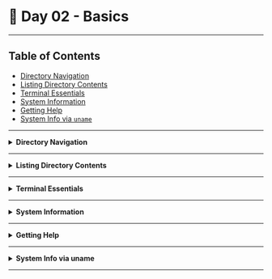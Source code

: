 # 🐧 Day 02 - Basics

---

## Table of Contents

- [Directory Navigation](#-directory-navigation)
- [Listing Directory Contents](#-listing-directory-contents)
- [Terminal Essentials](#️-terminal-essentials)
- [System Information](#-system-information)
- [Getting Help](#-getting-help)
- [System Info via `uname`](#-system-info-via-uname)

---

<details>
<summary><strong> Directory Navigation</strong></summary>

| Command | Purpose | Example |
|--------|---------|---------|
| `mkdir <dir>` | Create a new folder | `mkdir devops` |
| `pwd` | Show current directory path (present working directory) | `pwd` |
| `cd <dir>` | Change directory | `cd linux` |
| `cd ..` | Go back one directory | `cd ..` |
| `mkdir -p a/b/c` | Create nested folders | `mkdir -p DevOps/linux/playground` |
| `rmdir <dir>` | Remove empty directory | `rmdir devops` |
| `rm -rf <dir>` | Delete non-empty directory (be careful) | `rm -rf DevOps` |

</details>

---

<details>
<summary><strong> Listing Directory Contents</strong></summary>

| Command | Purpose | Example |
|--------|---------|---------|
| `ls` | List contents of current dir | `ls` |
| `ls -l` | Long list with details (alphabetical order (a-z)) | `ls -l` |
| `ls -lr` | Long list with details (reverse alphabetical order (z-a)) | `ls -l` |
| `ls -lt` | Sorted by time, newest first | `ls -lt` |
| `ls -ltr` | Sorted by time, oldest first | `ls -ltr` |
| `ls -a` | Show hidden files too | `ls -a` |
| `ls -lh` | Human-readable sizes | `ls -lh` |
| `ls -ld <dir>` | List directory metadata only | `ls -ld devops/` |

</details>

---

<details>
<summary><strong> Terminal Essentials</strong></summary>

| Command | Purpose | Example |
|--------|---------|---------|
| `clear` | Clear screen | `clear` |
| `history` | Show past commands | `history` |
| `!42` | Re-run command number 42 | `!42` |
| `!-1` | Re-run last command | `!-1` |

</details>

---

<details>
<summary><strong> System Information</strong></summary>

| Command | Purpose | Example |
|--------|---------|---------|
| `whoami` | Print current user | `whoami` |
| `who` | List logged-in users | `who` |
| `uptime` | Show system uptime | `uptime` |
| `date` | Current date and time | `date` |

</details>

---

<details>
<summary><strong> Getting Help</strong></summary>

| Command | Purpose | Example |
|--------|---------|---------|
| `man <cmd>` | Manual page for command | `man ls` |
| `whatis <cmd>` | One-line explanation | `whatis clear` |
| `whereis <cmd>` | Location of binaries, docs | `whereis uname` |
| `which <cmd>` | Path to command binary | `which ls` |

</details>

---

<details>
<summary><strong> System Info via uname</strong></summary>

| Option | What it shows | Command |
|--------|----------------|---------|
| `-s` | Kernel name | `uname -s` |
| `-r` | Kernel release | `uname -r` |
| `-n` | Hostname | `uname -n` |
| `-m` | Architecture | `uname -m` |
| `-a` | All above info | `uname -a` |

</details>

---